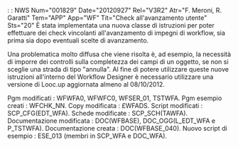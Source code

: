  :  : NWS Num="001829" Date="20120927" Rel="V3R2" Atr="F. Meroni, R. Garatti" Tem="APP" App="WF" Tit="Check all'avanzamento utente" Sts="20"
È stata implementata una nuova classe di istruzioni per poter effettuare dei check vincolanti all'avanzamento di impegni di workflow, sia prima sia dopo eventuali scelte di avanzamento.

Una problematica molto diffusa che viene risolta è, ad esempio, la necessità di imporre dei controlli sulla completezza dei campi di un oggetto, se non si sceglie una strada di tipo "annulla".
Al fine di potere utilizzare queste nuove istruzioni all'interno del Workflow Designer è necessario
utilizzare una versione di Looc.up aggiornata almeno al 08/10/2012.

Pgm modificati :  WFWFA0, WFWFC0, WFSER_01, TSTWFA.
Pgm esempio creati :  WFCHK_NN.
Copy modificata :  £WFADS.
Script modificati :  SCP_CFG(EDT_WFA).
Schede modificate :  SCP_SCH(TAWFA).
Documentazione modificata :  DOC(WFBASE), DOC_OGG(L_EDT_WFA e P_TSTWFA).
Documentazione creata :  DOC(WFBASE_040).
Nuovo script di esempio :  ESE_013 (membri in SCP_WFA e DOC_WFA).
